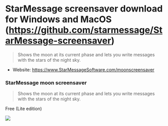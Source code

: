 # StarMessage screensaver download for Windows and MacOS (https://github.com/starmessage/StarMessage-screensaver)

> Shows the moon at its current phase and lets you write messages with the stars of the night sky.

- Website: https://www.StarMessageSoftware.com/moonscreensaver


### StarMessage moon screensaver

> Shows the moon at its current phase and lets you write messages with the stars of the night sky.

Free (Lite edition)

[![](https://www.starmessagesoftware.com/mystyle/images/screensaver-mac-screenshot-1-small.png)](https://www.starmessagesoftware.com/moonscreensaver)

